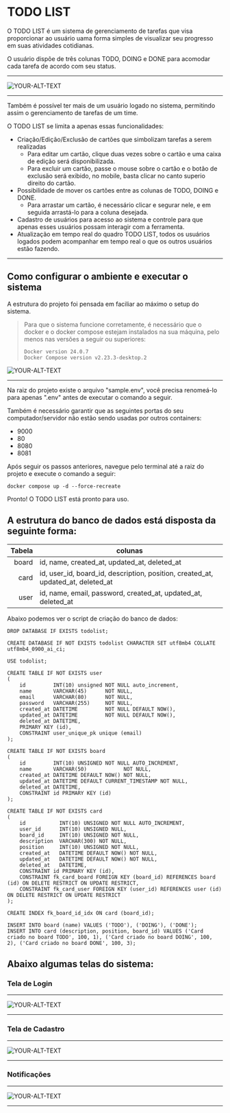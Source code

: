 # TODO LIST

O TODO LIST é um sistema de gerenciamento de tarefas que visa proporcionar ao usuário uama forma simples de visualizar seu progresso em suas atividades cotidianas.

O usuário dispõe de três colunas TODO, DOING e DONE para acomodar cada tarefa de acordo com seu status.

---

<picture>
 <img alt="YOUR-ALT-TEXT" src="www/docs/img/homescreen.png">
</picture>

---

Também é possível ter mais de um usuário logado no sistema, permitindo assim o gerenciamento de tarefas de um time.

O TODO LIST se limita a apenas essas funcionalidades:

- Criação/Edição/Exclusão de cartões que simbolizam tarefas a serem realizadas
  - Para editar um cartão, clique duas vezes sobre o cartão e uma caixa de edição será disponibilizada.
  - Para excluir um cartão, passe o mouse sobre o cartão e o botão de exclusão será exibido, no mobile, basta clicar no canto superio direito do cartão.
- Possibilidade de mover os cartões entre as colunas de TODO, DOING e DONE.
  - Para arrastar um cartão, é necessário clicar e segurar nele, e em seguida arrastá-lo para a coluna desejada.
- Cadastro de usuários para acesso ao sistema e controle para que apenas esses usuários possam interagir com a ferramenta.
- Atualização em tempo real do quadro TODO LIST, todos os usuários logados podem acompanhar em tempo real o que os outros usuários estão fazendo.

---

## Como configurar o ambiente e executar o sistema

A estrutura do projeto foi pensada em faciliar ao máximo o setup do sistema. 

> Para que o sistema funcione corretamente, é necessário que o docker e o docker compose estejam instalados na sua máquina, pelo menos nas versões a seguir ou superiores:
> ```
> Docker version 24.0.7
> Docker Compose version v2.23.3-desktop.2
> ```


<picture>
 <img alt="YOUR-ALT-TEXT" src="www/docs/img/docker_version_docker_compose_version.png">
</picture>

---

Na raiz do projeto existe o arquivo "sample.env", você precisa renomeá-lo para apenas ".env" antes de executar o comando a seguir.


Também é necessário garantir que as seguintes portas do seu computador/servidor não estão sendo usadas por outros containers:
   - 9000
   - 80
   - 8080 
   - 8081

Após seguir os passos anteriores, navegue pelo terminal até a raiz do projeto e execute o comando a seguir:
```
docker compose up -d --force-recreate   
```

Pronto! O TODO LIST está pronto para uso.


## A estrutura do banco de dados está disposta da seguinte forma:


| Tabela | colunas                                                                           |
|-------:|-----------------------------------------------------------------------------------|
|  board | id, name, created_at, updated_at, deleted_at                                      |
|   card | id, user_id, board_id, description, position,  created_at, updated_at, deleted_at |
|   user | id, name, email, password, created_at, updated_at, deleted_at                     |


Abaixo podemos ver o script de criação do banco de dados:

``` 
DROP DATABASE IF EXISTS todolist;

CREATE DATABASE IF NOT EXISTS todolist CHARACTER SET utf8mb4 COLLATE utf8mb4_0900_ai_ci;

USE todolist;

CREATE TABLE IF NOT EXISTS user
(
    id         INT(10) unsigned NOT NULL auto_increment,
    name       VARCHAR(45)      NOT NULL,
    email      VARCHAR(80)      NOT NULL,
    password   VARCHAR(255)     NOT NULL,
    created_at DATETIME         NOT NULL DEFAULT NOW(),
    updated_at DATETIME         NOT NULL DEFAULT NOW(),
    deleted_at DATETIME,
    PRIMARY KEY (id),
    CONSTRAINT user_unique_pk unique (email)
);

CREATE TABLE IF NOT EXISTS board
(
    id         INT(10) UNSIGNED NOT NULL AUTO_INCREMENT,
    name       VARCHAR(50)            NOT NULL,
    created_at DATETIME DEFAULT NOW() NOT NULL,
    updated_at DATETIME DEFAULT CURRENT_TIMESTAMP NOT NULL,
    deleted_at DATETIME,
    CONSTRAINT id PRIMARY KEY (id)
);

CREATE TABLE IF NOT EXISTS card
(
    id           INT(10) UNSIGNED NOT NULL AUTO_INCREMENT,
    user_id      INT(10) UNSIGNED NULL,
    board_id     INT(10) UNSIGNED NOT NULL,
    description  VARCHAR(300) NOT NULL,
    position     INT(10) UNSIGNED NOT NULL,
    created_at   DATETIME DEFAULT NOW() NOT NULL,
    updated_at   DATETIME DEFAULT NOW() NOT NULL,
    deleted_at   DATETIME,
    CONSTRAINT id PRIMARY KEY (id),
    CONSTRAINT fk_card_board FOREIGN KEY (board_id) REFERENCES board (id) ON DELETE RESTRICT ON UPDATE RESTRICT,
    CONSTRAINT fk_card_user FOREIGN KEY (user_id) REFERENCES user (id) ON DELETE RESTRICT ON UPDATE RESTRICT
);

CREATE INDEX fk_board_id_idx ON card (board_id);

INSERT INTO board (name) VALUES ('TODO'), ('DOING'), ('DONE');
INSERT INTO card (description, position, board_id) VALUES ('Card criado no board TODO', 100, 1), ('Card criado no board DOING', 100, 2), ('Card criado no board DONE', 100, 3);
```


## Abaixo algumas telas do sistema:

### Tela de Login

---

<picture>
 <img alt="YOUR-ALT-TEXT" src="www/docs/img/loginscreen.png">
</picture>

---

### Tela de Cadastro

---

<picture>
 <img alt="YOUR-ALT-TEXT" src="www/docs/img/signupscreen.png">
</picture>

---

### Notificações

---

<picture>
 <img alt="YOUR-ALT-TEXT" src="www/docs/img/notifications_popup.png">
</picture>

---

